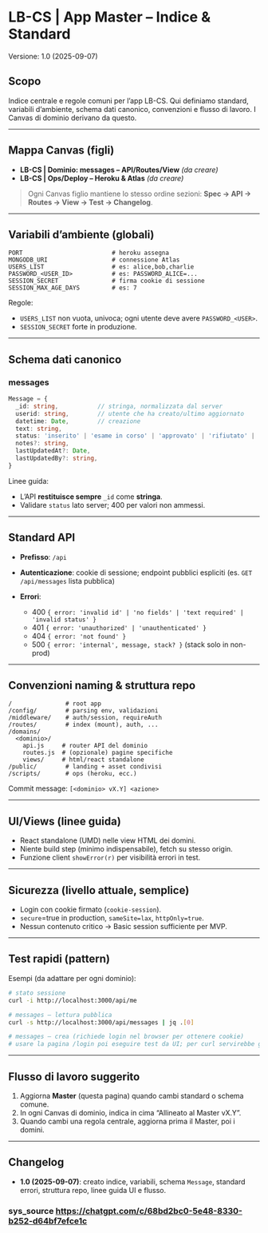 # LB-CS | App Master – Indice & Standard

Versione: 1.0 (2025-09-07)

## Scopo

Indice centrale e regole comuni per l’app LB-CS. Qui definiamo standard, variabili d’ambiente, schema dati canonico, convenzioni e flusso di lavoro. I Canvas di dominio derivano da questo.

---

## Mappa Canvas (figli)

* **LB-CS | Dominio: messages – API/Routes/View** *(da creare)*
* **LB-CS | Ops/Deploy – Heroku & Atlas** *(da creare)*

> Ogni Canvas figlio mantiene lo stesso ordine sezioni: **Spec → API → Routes → View → Test → Changelog**.

---

## Variabili d’ambiente (globali)

```
PORT                         # heroku assegna
MONGODB_URI                  # connessione Atlas
USERS_LIST                   # es: alice,bob,charlie
PASSWORD_<USER_ID>           # es: PASSWORD_ALICE=...
SESSION_SECRET               # firma cookie di sessione
SESSION_MAX_AGE_DAYS         # es: 7
```

Regole:

* `USERS_LIST` non vuota, univoca; ogni utente deve avere `PASSWORD_<USER>`.
* `SESSION_SECRET` forte in produzione.

---

## Schema dati canonico

### messages

```ts
Message = {
  _id: string,           // stringa, normalizzata dal server
  userid: string,        // utente che ha creato/ultimo aggiornato
  datetime: Date,        // creazione
  text: string,
  status: 'inserito' | 'esame in corso' | 'approvato' | 'rifiutato' | 'annullato',
  notes?: string,
  lastUpdatedAt?: Date,
  lastUpdatedBy?: string,
}
```

Linee guida:

* L’API **restituisce sempre** `_id` come **stringa**.
* Validare `status` lato server; 400 per valori non ammessi.

---

## Standard API

* **Prefisso**: `/api`
* **Autenticazione**: cookie di sessione; endpoint pubblici espliciti (es. `GET /api/messages` lista pubblica)
* **Errori**:

  * 400 `{ error: 'invalid id' | 'no fields' | 'text required' | 'invalid status' }`
  * 401 `{ error: 'unauthorized' | 'unauthenticated' }`
  * 404 `{ error: 'not found' }`
  * 500 `{ error: 'internal', message, stack? }` (stack solo in non-prod)

---

## Convenzioni naming & struttura repo

```
/               # root app
/config/        # parsing env, validazioni
/middleware/    # auth/session, requireAuth
/routes/        # index (mount), auth, ...
/domains/
  <dominio>/
    api.js     # router API del dominio
    routes.js  # (opzionale) pagine specifiche
    views/     # html/react standalone
/public/        # landing + asset condivisi
/scripts/       # ops (heroku, ecc.)
```

Commit message: `[<dominio> vX.Y] <azione>`

---

## UI/Views (linee guida)

* React standalone (UMD) nelle view HTML dei domini.
* Niente build step (minimo indispensabile), fetch su stesso origin.
* Funzione client `showError(r)` per visibilità errori in test.

---

## Sicurezza (livello attuale, semplice)

* Login con cookie firmato (`cookie-session`).
* `secure`=true in production, `sameSite=lax`, `httpOnly=true`.
* Nessun contenuto critico → Basic session sufficiente per MVP.

---

## Test rapidi (pattern)

Esempi (da adattare per ogni dominio):

```bash
# stato sessione
curl -i http://localhost:3000/api/me

# messages – lettura pubblica
curl -s http://localhost:3000/api/messages | jq .[0]

# messages – crea (richiede login nel browser per ottenere cookie)
# usare la pagina /login poi eseguire test da UI; per curl servirebbe gestire cookie.
```

---

## Flusso di lavoro suggerito

1. Aggiorna **Master** (questa pagina) quando cambi standard o schema comune.
2. In ogni Canvas di dominio, indica in cima “Allineato al Master vX.Y”.
3. Quando cambi una regola centrale, aggiorna prima il Master, poi i domini.

---

## Changelog

* **1.0 (2025-09-07)**: creato indice, variabili, schema `Message`, standard errori, struttura repo, linee guida UI e flusso.

### sys_source https://chatgpt.com/c/68bd2bc0-5e48-8330-b252-d64bf7efce1c